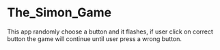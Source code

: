 # The_Simon_Game
This app randomly choose a button and it flashes, if user click on correct button the game will continue until user press a wrong button.
